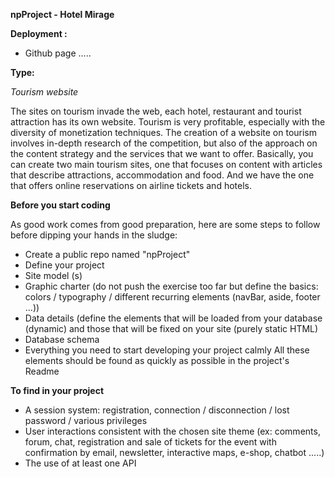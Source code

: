  **npProject - Hotel Mirage**

 **Deployment :**
 - Github page
 .....
 
 **Type:**
 
 _Tourism website_
 
 The sites on tourism invade the web, each hotel, restaurant and tourist attraction has its own website. Tourism is very profitable, especially with the diversity of monetization techniques. The creation of a website on tourism involves in-depth research of the competition, but also of the approach on the content strategy and the services that we want to offer. Basically, you can create two main tourism sites, one that focuses on content with articles that describe attractions, accommodation and food. And we have the one that offers online reservations on airline tickets and hotels.
 
 
**Before you start coding**

As good work comes from good preparation, here are some steps to follow before dipping your hands in the sludge:

- Create a public repo named "npProject"
- Define your project
- Site model (s)
- Graphic charter (do not push the exercise too far but define the basics: colors / typography / different recurring elements (navBar, aside, footer ...))
- Data details (define the elements that will be loaded from your database (dynamic) and those that will be fixed on your site (purely static HTML)
- Database schema
- Everything you need to start developing your project calmly All these elements should be found as quickly as possible in the project's Readme


**To find in your project**

- A session system: registration, connection / disconnection / lost password / various privileges
- User interactions consistent with the chosen site theme (ex: comments, forum, chat, registration and sale of tickets for the event with confirmation by email, newsletter, interactive maps, e-shop, chatbot .....)
- The use of at least one API
